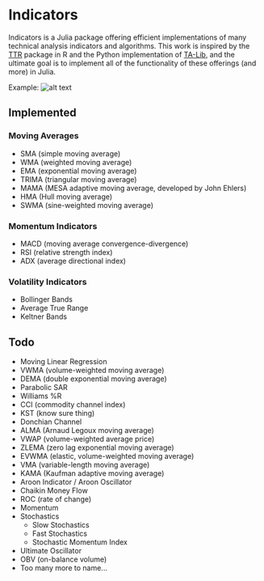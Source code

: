 # Indicators

Indicators is a Julia package offering efficient implementations of many technical analysis indicators and algorithms. This work is inspired by the [TTR](https://github.com/joshuaulrich/TTR) package in R and the Python implementation of [TA-Lib](https://github.com/mrjbq7/ta-lib), and the ultimate goal is to implement all of the functionality of these offerings (and more) in Julia.

Example:
![alt text](https://raw.githubusercontent.com/dysonance/Indicators.jl/master/examples/example1.png "Example 1")

## Implemented
### Moving Averages
- SMA (simple moving average)
- WMA (weighted moving average)
- EMA (exponential moving average)
- TRIMA (triangular moving average)
- MAMA (MESA adaptive moving average, developed by John Ehlers)
- HMA (Hull moving average)
- SWMA (sine-weighted moving average)

### Momentum Indicators
- MACD (moving average convergence-divergence)
- RSI (relative strength index)
- ADX (average directional index)

### Volatility Indicators
- Bollinger Bands
- Average True Range
- Keltner Bands

## Todo
- Moving Linear Regression
- VWMA (volume-weighted moving average)
- DEMA (double exponential moving average)
- Parabolic SAR
- Williams %R
- CCI (commodity channel index)
- KST (know sure thing)
- Donchian Channel
- ALMA (Arnaud Legoux moving average)
- VWAP (volume-weighted average price)
- ZLEMA (zero lag exponential moving average)
- EVWMA (elastic, volume-weighted moving average)
- VMA (variable-length moving average)
- KAMA (Kaufman adaptive moving average)
- Aroon Indicator / Aroon Oscillator
- Chaikin Money Flow
- ROC (rate of change)
- Momentum
- Stochastics
  - Slow Stochastics
  - Fast Stochastics
  - Stochastic Momentum Index
- Ultimate Oscillator
- OBV (on-balance volume)
- Too many more to name...
